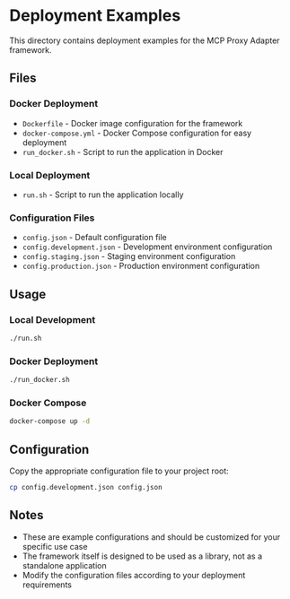 # Deployment Examples

This directory contains deployment examples for the MCP Proxy Adapter framework.

## Files

### Docker Deployment
- `Dockerfile` - Docker image configuration for the framework
- `docker-compose.yml` - Docker Compose configuration for easy deployment
- `run_docker.sh` - Script to run the application in Docker

### Local Deployment
- `run.sh` - Script to run the application locally

### Configuration Files
- `config.json` - Default configuration file
- `config.development.json` - Development environment configuration
- `config.staging.json` - Staging environment configuration  
- `config.production.json` - Production environment configuration

## Usage

### Local Development
```bash
./run.sh
```

### Docker Deployment
```bash
./run_docker.sh
```

### Docker Compose
```bash
docker-compose up -d
```

## Configuration

Copy the appropriate configuration file to your project root:
```bash
cp config.development.json config.json
```

## Notes

- These are example configurations and should be customized for your specific use case
- The framework itself is designed to be used as a library, not as a standalone application
- Modify the configuration files according to your deployment requirements 